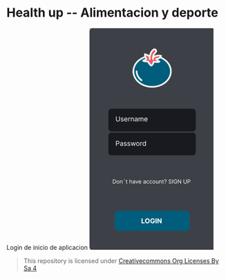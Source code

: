 # Health up -- Alimentacion y deporte

Login de inicio de aplicacion
![Login](img/login.png)



>This repository is licensed under
>[Creativecommons Org Licenses By Sa 4](http://creativecommons.org/licenses/by-sa/4.0/)